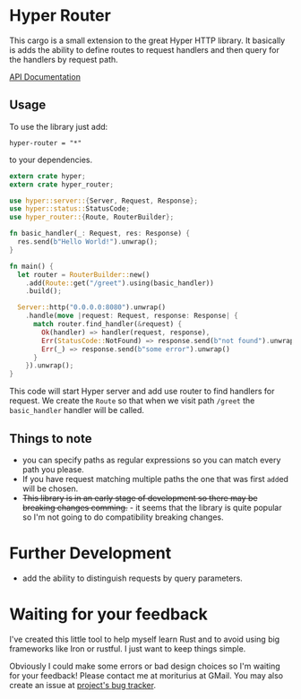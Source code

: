 # Hyper Router

This cargo is a small extension to the great Hyper HTTP library. It basically is
adds the ability to define routes to request handlers and then query for the handlers
by request path.

[API Documentation](http://radoszewski.pl/hyper-router/0.2.0/hyper_router/)

## Usage

To use the library just add:

```
hyper-router = "*"
```

to your dependencies.

```rust
extern crate hyper;
extern crate hyper_router;

use hyper::server::{Server, Request, Response};
use hyper::status::StatusCode;
use hyper_router::{Route, RouterBuilder};

fn basic_handler(_: Request, res: Response) {
  res.send(b"Hello World!").unwrap();
}

fn main() {
  let router = RouterBuilder::new()
    .add(Route::get("/greet").using(basic_handler))
    .build();

  Server::http("0.0.0.0:8080").unwrap()
    .handle(move |request: Request, response: Response| {
      match router.find_handler(&request) {
        Ok(handler) => handler(request, response),
        Err(StatusCode::NotFound) => response.send(b"not found").unwrap(),
        Err(_) => response.send(b"some error").unwrap()
      }
    }).unwrap();
}
```

This code will start Hyper server and add use router to find handlers for request.
We create the `Route` so that when we visit path `/greet` the `basic_handler` handler
will be called.

## Things to note

* you can specify paths as regular expressions so you can match every path you please.
* If you have request matching multiple paths the one that was first `add`ed will be chosen.
* ~~This library is in an early stage of development so there may be breaking changes comming.~~ -
  it seems that the library is quite popular so I'm not going to do compatibility breaking changes.

# Further Development

* add the ability to distinguish requests by query parameters.

# Waiting for your feedback

I've created this little tool to help myself learn Rust and to avoid using big frameworks
like Iron or rustful. I just want to keep things simple.

Obviously I could make some errors or bad design choices so I'm waiting for your feedback!
Please contact me at moriturius at GMail. You may also create an issue at [project's bug tracker](https://github.com/marad/hyper-router/issues).

